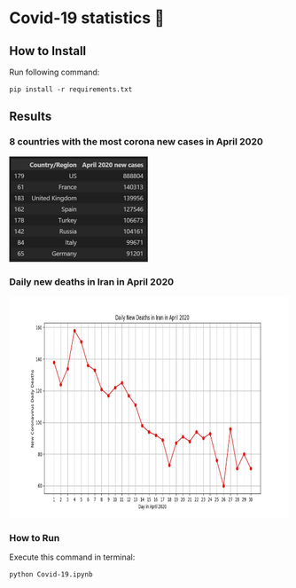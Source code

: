 # Covid-19 statistics 🏥

## How to Install
Run following command:
```
pip install -r requirements.txt
```

## Results
### 8 countries with the most corona new cases in April 2020
<img src="output\2.png" width="250" height="190">


### Daily new deaths in Iran in April 2020
<img src="output\1.jpg" width="800" height="400">

### How to Run
Execute this command in terminal:
```
python Covid-19.ipynb
```